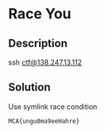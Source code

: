 # Race You

## Description
ssh ctf@138.247.13.112

## Solution

Use symlink race condition

`MCA{ungu0ma9eeHahre}`
